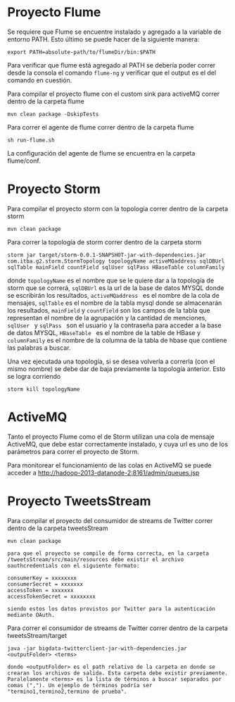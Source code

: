 
# Proyecto Flume 
Se requiere que Flume se encuentre instalado y agregado a la variable de entorno PATH. 
Esto último se puede hacer de la siguiente manera:

	export PATH=absolute-path/to/flumeDir/bin:$PATH

Para verificar que flume está agregado al PATH se debería poder correr desde la consola el comando ``flume-ng`` y 
verificar que el output es el del comando en cuestión.

Para compilar el proyecto flume con el custom sink para activeMQ correr dentro de la carpeta flume

	mvn clean package -DskipTests

Para correr el agente de flume correr dentro de la carpeta flume

	sh run-flume.sh

La configuración del agente de flume se encuentra en la carpeta flume/conf.

# Proyecto Storm

Para compilar el proyecto storm con la topología correr dentro de la carpeta storm

	mvn clean package

Para correr la topología de storm correr dentro de la carpeta storm
	
	storm jar target/storm-0.0.1-SNAPSHOT-jar-with-dependencies.jar com.itba.g2.storm.StormTopology topologyName activeMQaddress sqlDBUrl sqlTable mainField countField sqlUser sqlPass HBaseTable columnFamily

donde ``topologyName`` es el nombre que se le quiere dar a la topología de storm que se correrá, ``sqlDBUrl``
es la url de la base de datos MYSQL donde se escribirán los resultados, ``activeMQaddress `` es el nombre de la cola de mensajes, ``sqlTable`` es el nombre de la tabla mysql 
donde se almacenarán los resultados, ``mainField`` y ``countField`` son los campos de la tabla que representan
el nombre de la agrupación y la cantidad de menciones, ``sqlUser `` y ``sqlPass `` son el usuario y la contraseña para acceder
a la base de datos MYSQL, ``HBaseTable `` es el nombre de la table de HBase y ``columnFamily`` es el nombre de la columna de la tabla de hbase que contiene las palabras
a buscar.

Una vez ejecutada una topología, si se desea volverla a correrla (con el mismo nombre) se debe dar de baja previamente la topología anterior. Esto se logra corriendo

	storm kill topologyName

# ActiveMQ 

Tanto el proyecto Flume como el de Storm utilizan una cola de mensaje ActiveMQ, que debe estar correctamente instalado, 
y cuya url es uno de los parámetros para correr el proyecto de Storm.

Para monitorear el funcionamiento de las colas en ActiveMQ se puede acceder a 
[http://hadoop-2013-datanode-2:8161/admin/queues.jsp](http://hadoop-2013-datanode-2:8161/admin/queues.jsp)

# Proyecto TweetsStream

Para compilar el proyecto del consumidor de streams de Twitter correr dentro de la carpeta tweetsStream

    mvn clean package
	
	para que el proyecto se compile de forma correcta, en la carpeta /tweetsStream/src/main/resources debe existir el archivo oauthcredentials con el siguiente formato:
	
	consumerKey = xxxxxxxx
	consumerSecret = xxxxxxx
	accessToken = xxxxxxx
	accessTokenSecret = xxxxxxxx
	
	siendo estos los datos provistos por Twitter para la autenticación mediante OAuth.

Para correr el consumidor de streams de Twitter correr dentro de la carpeta tweetsStream/target

    java -jar bigdata-twitterclient-jar-with-dependencies.jar <outputFolder> <terms>

    donde <outputFolder> es el path relativo de la carpeta en donde se crearan los archivos de salida. Esta carpeta debe existir previamente. 
	Paralelamente <terms> es la lista de términos a buscar separados por comas (","). Un ejemplo de términos podría ser "termino1,termino2,termino de prueba".

